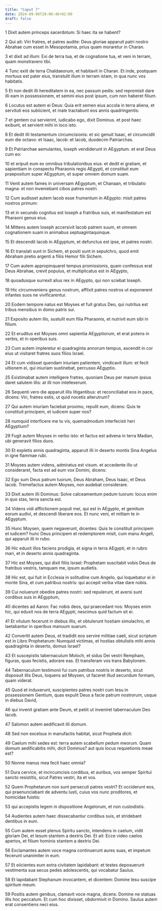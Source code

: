 ```yaml
---
title: "Caput 7"
date: 2024-09-06T20:00:46+02:00
draft: false
---
```



1 Dixit autem princeps sacerdotum: Si haec ita se habent?

2 Qui ait: Viri fratres, et patres audite: Deus gloriae apparuit patri nostro Abrahae cum esset in Mesopotamia, prius quam moraretur in Charan.

3 et dixit ad illum: Exi de terra tua, et de cognatione tua, et veni in terram, quam monstravero tibi.

4 Tunc exiit de terra Chaldaeorum, et habitavit in Charan. Et inde, postquam mortuus est pater eius, transtulit illum in terram istam, in qua nunc vos habitatis.

5 Et non dedit illi hereditatem in ea, nec passum pedis: sed repromisit dare illi eam in possessionem, et semini eius post ipsum, cum non haberet filium.

6 Locutus est autem ei Deus: Quia erit semen eius accola in terra aliena, et servituti eos subiicient, et male tractabunt eos annis quadringentis:

7 et gentem cui servierint, iudicabo ego, dixit Dominus. et post haec exibunt, et servient mihi in loco isto.

8 Et dedit illi testamentum circumcisionis: et sic genuit Isaac, et circumcidit eum die octavo: et Isaac, Iacob: et Iacob, duodecim Patriarchas.

9 Et Patriarchae aemulantes, Ioseph vendiderunt in AEgyptum. et erat Deus cum eo:

10 et eripuit eum ex omnibus tribulationibus eius: et dedit ei gratiam, et sapientiam in conspectu Pharaonis regis AEgypti, et constituit eum praepositum super AEgyptum, et super omnem domum suam.

11 Venit autem fames in universam AEgyptum, et Chanaan, et tribulatio magna: et non inveniebant cibos patres nostri.

12 Cum audisset autem Iacob esse frumentum in AEgypto: misit patres nostros primum:

13 et in secundo cognitus est Ioseph a fratribus suis, et manifestatum est Pharaoni genus eius.

14 Mittens autem Ioseph accersivit Iacob patrem suum, et omnem cognationem suam in animabus septuagintaquinque.

15 Et descendit Iacob in AEgyptum, et defunctus est ipse, et patres nostri.

16 Et translati sunt in Sichem, et positi sunt in sepulchro, quod emit Abraham pretio argenti a filiis Hemor filii Sichem.

17 Cum autem appropinquaret tempus promissionis, quam confessus erat Deus Abrahae, crevit populus, et multiplicatus est in AEgypto,

18 quoadusque surrexit alius rex in AEgypto, qui non sciebat Ioseph.

19 Hic circumveniens genus nostrum, afflixit patres nostros ut exponerent infantes suos ne vivificarentur.

20 Eodem tempore natus est Moyses et fuit gratus Deo, qui nutritus est tribus mensibus in domo patris sui.

21 Exposito autem illo, sustulit eum filia Pharaonis, et nutrivit eum sibi in filium.

22 Et eruditus est Moyses omni sapientia AEgyptiorum, et erat potens in verbis, et in operibus suis.

23 Cum autem impleretur ei quadraginta annorum tempus, ascendit in cor eius ut visitaret fratres suos filios Israel.

24 Et cum vidisset quendam iniuriam patientem, vindicavit illum: et fecit ultionem ei, qui iniuriam sustinebat, percusso AEgyptio.

25 Existimabat autem intelligere fratres, quoniam Deus per manum ipsius daret salutem illis: at illi non intellexerunt.

26 Sequenti vero die apparuit illis litigantibus: et reconciliabat eos in pace, dicens: Viri, fratres estis, ut quid nocetis alterutrum?

27 Qui autem iniuriam faciebat proximo, repulit eum, dicens: Quis te constituit principem, et iudicem super nos?

28 numquid interficere me tu vis, quemadmodum interfecisti heri AEgyptium?

29 Fugit autem Moyses in verbo isto: et factus est advena in terra Madian, ubi generavit filios duos.

30 Et expletis annis quadraginta, apparuit illi in deserto montis Sina Angelus in igne flammae rubi.

31 Moyses autem videns, admiratus est visum. et accedente illo ut consideraret, facta est ad eum vox Domini, dicens:

32 Ego sum Deus patrum tuorum, Deus Abraham, Deus Isaac, et Deus Iacob. Tremefactus autem Moyses, non audebat considerare.

33 Dixit autem illi Dominus: Solve calceamentum pedum tuorum: locus enim in quo stas, terra sancta est.

34 Videns vidi afflictionem populi mei, qui est in AEgypto, et gemitum eorum audivi, et descendi liberare eos. Et nunc veni, et mittam te in AEgyptum.

35 Hunc Moysen, quem negaverunt, dicentes: Quis te constituit principem et iudicem? hunc Deus principem et redemptorem misit, cum manu Angeli, qui apparuit illi in rubo.

36 Hic eduxit illos faciens prodigia, et signa in terra AEgypti, et in rubro mari, et in deserto annis quadraginta.

37 Hic est Moyses, qui dixit filiis Israel: Prophetam suscitabit vobis Deus de fratribus vestris, tamquam me, ipsum audietis.

38 Hic est, qui fuit in Ecclesia in solitudine cum Angelo, qui loquebatur ei in monte Sina, et cum patribus nostris: qui accepit verba vitae dare nobis.

39 Cui noluerunt obedire patres nostri: sed repulerunt, et aversi sunt cordibus suis in AEgyptum,

40 dicentes ad Aaron: Fac nobis deos, qui praecedant nos: Moyses enim hic, qui eduxit nos de terra AEgypti, nescimus quid factum sit ei.

41 Et vitulum fecerunt in diebus illis, et obtulerunt hostiam simulachro, et laetabantur in operibus manuum suarum.

42 Convertit autem Deus, et tradidit eos servire militiae caeli, sicut scriptum est in Libro Prophetarum: Numquid victimas, et hostias obtulistis mihi annis quadraginta in deserto, domus Israel?

43 Et suscepistis tabernaculum Moloch, et sidus Dei vestri Rempham, figuras, quas fecistis, adorare eas. Et transferam vos trans Babylonem.

44 Tabernaculum testimonii fui cum patribus nostris in deserto, sicut disposuit illis Deus, loquens ad Moysen, ut faceret illud secundum formam, quam viderat.

45 Quod et induxerunt, suscipientes patres nostri cum Iesu in possessionem Gentium, quas expulit Deus a facie patrum nostrorum, usque in diebus David,

46 qui invenit gratiam ante Deum, et petiit ut inveniret tabernaculum Deo Iacob.

47 Salomon autem aedificavit illi domum.

48 Sed non excelsus in manufactis habitat, sicut Propheta dicit:

49 Caelum mihi sedes est: terra autem scabellum pedum meorum. Quam domum aedificabitis mihi, dicit Dominus? aut quis locus requietionis meae est?

50 Nonne manus mea fecit haec omnia?

51 Dura cervice, et incircumcisis cordibus, et auribus, vos semper Spiritui sancto resistitis, sicut Patres vestri, ita et vos.

52 Quem Prophetarum non sunt persecuti patres vestri? Et occiderunt eos, qui praenunciabant de adventu Iusti, cuius vos nunc proditores, et homicidae fuistis:

53 qui accepistis legem in dispositione Angelorum, et non custodistis.

54 Audientes autem haec dissecabantur cordibus suis, et stridebant dentibus in eum.

55 Cum autem esset plenus Spiritu sancto, intendens in caelum, vidit gloriam Dei, et Iesum stantem a dextris Dei. Et ait: Ecce video caelos apertos, et filium hominis stantem a dextris Dei.

56 Exclamantes autem voce magna continuerunt aures suas, et impetum fecerunt unanimiter in eum.

57 Et eiicientes eum extra civitatem lapidabant: et testes deposuerunt vestimenta sua secus pedes adolescentis, qui vocabatur Saulus.

58 Et lapidabant Stephanum invocantem, et dicentem: Domine Iesu suscipe spiritum meum.

59 Positis autem genibus, clamavit voce magna, dicens: Domine ne statuas illis hoc peccatum. Et cum hoc dixisset, obdormivit in Domino. Saulus autem erat consentiens neci eius.

